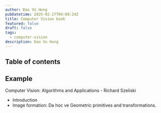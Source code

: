 ```yaml
---
author: Đào Vũ Hưng
pubDatetime: 2025-02-27T04:08:24Z
title: Computer Vision book
featured: false
draft: false
tags:
  - computer-vision
description: Dao Vu Hung
---
```

## Table of contents
## Example 
Computer Vision: Algorithms and Applications - Richard Szeliski
- Introduction
- Image formation: Da hoc ve Geometric primitives and transformations.
